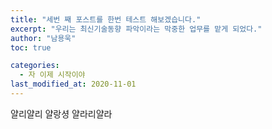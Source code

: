 ```yaml
---
title: "세번 째 포스트를 한번 테스트 해보겠습니다."
excerpt: "우리는 최신기술동향 파악이라는 막중한 업무를 맡게 되었다."
author: "남용욱"
toc: true

categories:
  - 자 이제 시작이야
last_modified_at: 2020-11-01
---
```


얄리얄리 얄랑셩 얄라리얄라
